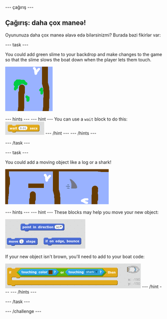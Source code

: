\--- çağırış \---

## Çağırış: daha çox maneə!

Oyununuza daha çox maneə əlavə edə bilərsinizmi? Burada bəzi fikirlər var:

\--- task \---

You could add green slime to your backdrop and make changes to the game so that the slime slows the boat down when the player lets them touch.

![ekran görüntüsü](images/boat-algae.png)

\--- hints \--- \--- hint \--- You can use a `wait` block to do this: ![screenshot](images/boat-slime-blocks.png) \--- /hint \--- \--- /hints \---

\--- /task \---

\--- task \---

You could add a moving object like a log or a shark!

![screenshot](images/boat-obstacles.png)

\--- hints \--- \--- hint \--- These blocks may help you move your new object:

![screenshot](images/boat-moving-blocks.png)

If your new object isn't brown, you'll need to add to your boat code:

![screenshot](images/boat-moving-blocks2.png) \--- /hint \--- \--- /hints \---

\--- /task \---

\--- /challenge \---